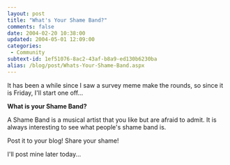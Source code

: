 ```yaml
---
layout: post
title: "What's Your Shame Band?"
comments: false
date: 2004-02-20 10:38:00
updated: 2004-05-01 12:09:00
categories:
 - Community
subtext-id: 1ef51076-8ac2-43af-b8a9-ed130b6230ba
alias: /blog/post/Whats-Your-Shame-Band.aspx
---
```



It has been a while since I saw a survey meme make the rounds, so since it is Friday, I'll start one off... 

**What is your Shame Band?**

A Shame Band is a musical artist that you like but are afraid to admit. It is always interesting to see what people's shame band is. 

Post it to your blog! Share your shame! 

I'll post mine later today... 
